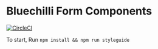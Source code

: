 # Bluechilli Form Components
[![CircleCI](https://circleci.com/gh/BlueChilli/chillisource.front.chilliforms.svg?style=svg)](https://circleci.com/gh/BlueChilli/chillisource.front.chilliforms)

To start, Run `npm install && npm run styleguide`
